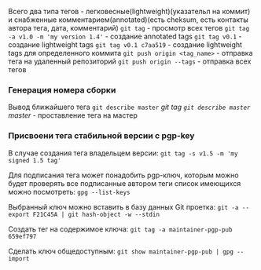 Всего два типа тегов - легковесные(lightweight)(указательл на коммит) и снабженные комментарием(annotated)(есть cheksum, есть контакты автора тега, дата, комментарий)
`git tag` - просмотр всех тегов
`git tag -a v1.0 -m 'my version 1.4'` - создание annotated tags
`git tag v0.1` - создание lightweight tags
`git tag v0.1 c7aa519` - создание lightweight tags для определенного коммита
`git push origin <tag_name>` - отправка тега на удаленный репозиторий
`git push origin --tags` - отправка всех тегов

### Генерация номера сборки

Вывод ближайшего тега
`git describe master`
_git tag `git describe master` master_ - проставление тега на мастер

### Присвоени тега стабильной версии с pgp-key

В случае создания тега владельцем версии:
`git tag -s v1.5 -m 'my signed 1.5 tag'`

Для подписания тега может понадобить pgp-ключ, которым можно будет проверять все подписанные автором теги
список имеющихся можно посмотреть:
`gpg --list-keys`

Выбранный ключ можно вставить в базу данных Git проетка:
`git -a --export F21C45A | git hash-object -w --stdin `

Создать тег на содержимое ключа:
`git tag -a maintainer-pgp-pub 659ef797`

Сделать ключ общедоступным:
`git show maintainer-pgp-pub | gpg --import`
